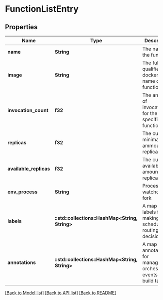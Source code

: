 # FunctionListEntry

## Properties
Name | Type | Description | Notes
------------ | ------------- | ------------- | -------------
**name** | **String** | The name of the function | [default to null]
**image** | **String** | The fully qualified docker image name of the function | [default to null]
**invocation_count** | **f32** | The amount of invocations for the specified function | [default to null]
**replicas** | **f32** | The current minimal ammount of replicas | [default to null]
**available_replicas** | **f32** | The current available amount of replicas | [default to null]
**env_process** | **String** | Process for watchdog to fork | [default to null]
**labels** | **::std::collections::HashMap<String, String>** | A map of labels for making scheduling or routing decisions | [default to null]
**annotations** | **::std::collections::HashMap<String, String>** | A map of annotations for management, orchestration, events and build tasks | [optional] [default to null]

[[Back to Model list]](../README.md#documentation-for-models) [[Back to API list]](../README.md#documentation-for-api-endpoints) [[Back to README]](../README.md)


